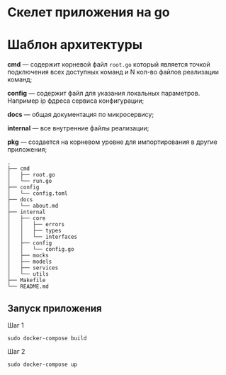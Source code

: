 # Скелет приложения на go

# Шаблон архитектуры

**cmd** — содержит корневой файл `root.go` который является точкой подключения всех доступных команд и N кол-во файлов реализации команд;

**config** — содержит файл для указания локальных параметров. Например ip фдреса сервиса конфигурации;

**docs** — общая документация по микросервису;

**internal** — все внутренние файлы реализации;

**pkg** — создается на корневом уровне для импортирования в другие приложения;

```
.
├── cmd
│   ├── root.go
│   └── run.go
├── config
│   └── config.toml
├── docs
│   └── about.md
├── internal
│   ├── core
│   │   ├── errors
│   │   ├── types
│   │   └── interfaces
│   ├── config
│   │   └── config.go
│   ├── mocks
│   ├── models
│   ├── services
│   └── utils
├── Makefile
└── README.md
```

## Запуск приложения 

Шаг 1

```
sudo docker-compose build
```

Шаг 2

```
sudo docker-compose up
```